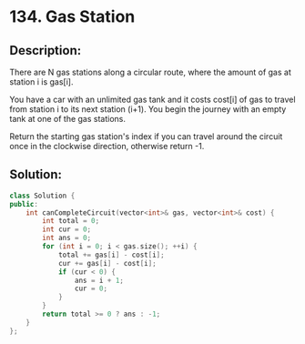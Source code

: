 # 134. Gas Station

## Description:

There are N gas stations along a circular route, where the amount of gas at station i is gas[i].

You have a car with an unlimited gas tank and it costs cost[i] of gas to travel from station i to its next station (i+1). You begin the journey with an empty tank at one of the gas stations.

Return the starting gas station's index if you can travel around the circuit once in the clockwise direction, otherwise return -1.

## Solution:

```c++
class Solution {
public:
    int canCompleteCircuit(vector<int>& gas, vector<int>& cost) {
        int total = 0;
        int cur = 0;
        int ans = 0;
        for (int i = 0; i < gas.size(); ++i) {
            total += gas[i] - cost[i];
            cur += gas[i] - cost[i];
            if (cur < 0) {
                ans = i + 1;
                cur = 0;
            }
        }
        return total >= 0 ? ans : -1;
    }
};
```

<!-- remark：

-  -->
